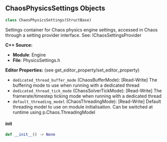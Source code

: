## ChaosPhysicsSettings Objects

```python
class ChaosPhysicsSettings(StructBase)
```

Settings container for Chaos physics engine settings, accessed in Chaos through a setting provider interface.
See: IChaosSettingsProvider

**C++ Source:**

- **Module**: Engine
- **File**: PhysicsSettings.h

**Editor Properties:** (see get_editor_property/set_editor_property)

- ``dedicated_thread_buffer_mode`` (ChaosBufferMode):  [Read-Write] The buffering mode to use when running with a dedicated thread
- ``dedicated_thread_tick_mode`` (ChaosSolverTickMode):  [Read-Write] The framerate/timestep ticking mode when running with a dedicated thread
- ``default_threading_model`` (ChaosThreadingMode):  [Read-Write] Default threading model to use on module initialisation. Can be switched at runtime using p.Chaos.ThreadingModel

<a id="unreal.ChaosPhysicsSettings.__init__"></a>

#### __init__

```python
def __init__() -> None
```

<a id="unreal.PrimaryAssetRules"></a>